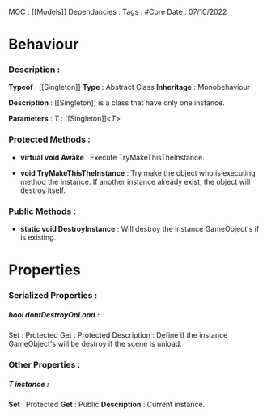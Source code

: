 MOC : [[Models]]
Dependancies : 
Tags : #Core
Date : 07/10/2022

# Behaviour 
### Description :

**Typeof** : [[Singleton]]
**Type** : Abstract Class
**Inheritage** : Monobehaviour

**Description** : [[Singleton]] is a class that have only one instance. 

**Parameters** : 
*T* : [[Singleton]]<*T*>


### Protected Methods :
* **virtual void Awake** : Execute TryMakeThisTheInstance.

* **void TryMakeThisTheInstance** : Try make the object who is executing method the instance. If another instance already exist, the object will destroy itself.


### Public Methods : 
* **static void DestroyInstance** : Will destroy the instance GameObject's if is existing.

# Properties
### Serialized Properties : 

##### **bool dontDestroyOnLoad** : 
Set : Protected
Get : Protected
Description : Define if the instance GameObject's will be destroy if the scene is unload.

### Other Properties : 

##### **T instance** :
**Set** : Protected
**Get** : Public
**Description** : Current instance.